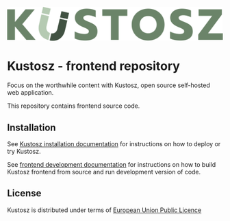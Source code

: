 [![Kustosz](./kustosz_logo.svg)](https://www.kustosz.org)

# Kustosz - frontend repository

Focus on the worthwhile content with Kustosz, open source self-hosted web application.

This repository contains frontend source code.

## Installation

See [Kustosz installation documentation](https://docs.kustosz.org/en/stable/installation.html) for instructions on how to deploy or try Kustosz.

See [frontend development documentation](https://docs.kustosz.org/en/stable/development/frontend.html) for instructions on how to build Kustosz frontend from source and run development version of code.

## License

Kustosz is distributed under terms of [European Union Public Licence](https://joinup.ec.europa.eu/collection/eupl/eupl-text-eupl-12)
